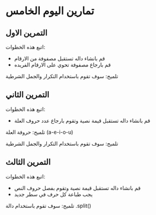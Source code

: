 # تمارين اليوم الخامس


## التمرين الاول  
اتبع هذه الخطوات:
- قم بانشاء داله تستقبل مصفوفة من الارقام 
- قم بارجاع مصفوفة تحوي على الارقام الفريده 

تلميح: سوف تقوم باستخدام التكرار والجمل الشرطية

## التمرين الثاني 
اتبع هذه الخطوات:
- قم بانشاء داله تستقبل قيمة نصية وتقوم بارجاع عدد حروف العلة

تلميح: حروفة العلة (a-e-i-o-u)

تلميح: سوف تقوم باستخدام التكرار والجمل الشرطية

## التمرين الثالث 
اتبع هذه الخطوات:
- قم بانشاء داله تستقبل قيمة نصية وتقوم بفصل حروف النص 
- يجب طباعة كل حرف في سطر جديد 

تلميح: سوف تقوم باستخدام دالة .split() 




